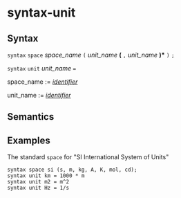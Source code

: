 # syntax-unit

## Syntax

`syntax` `space` _space_name_ `(` _unit_name_ __(__ `,` _unit_name_ __)*__  `)` `;`

`syntax` `unit` _unit_name_ `=` 

space_name := [_identifier_](identifier.md)

unit_name := [_identifier_](identifier.md)

## Semantics

## Examples

The standard `space` for "SI International System of Units"

```
syntax space si (s, m, kg, A, K, mol, cd);
syntax unit km = 1000 * m
syntax unit m2 = m^2
syntax unit Hz = 1/s
```